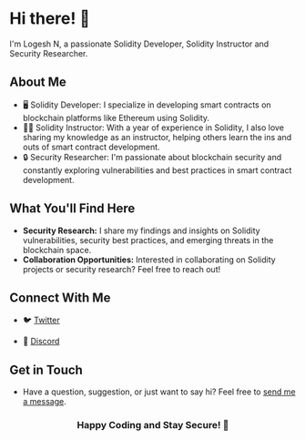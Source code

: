 # Hi there! 👋

I'm Logesh N, a passionate Solidity Developer, Solidity Instructor and Security Researcher.

## About Me

- 🖥️ Solidity Developer: I specialize in developing smart contracts on blockchain platforms like Ethereum using Solidity.
- 👨‍🏫 Solidity Instructor: With a year of experience in Solidity, I also love sharing my knowledge as an instructor, helping others learn the ins and outs of smart contract development.
- 🔒 Security Researcher: I'm passionate about blockchain security and constantly exploring vulnerabilities and best practices in smart contract development.

## What You'll Find Here

- **Security Research:** I share my findings and insights on Solidity vulnerabilities, security best practices, and emerging threats in the blockchain space.
- **Collaboration Opportunities:** Interested in collaborating on Solidity projects or security research? Feel free to reach out!

## Connect With Me

- 🐦 [Twitter](https://twitter.com/NLogesh21)

- 💼 [Discord](logesh_n)

## Get in Touch

- Have a question, suggestion, or just want to say hi? Feel free to [send me a message](https://github.com/logesh21n).

<h3 align="center">Happy Coding and Stay Secure! 🚀</h3>
